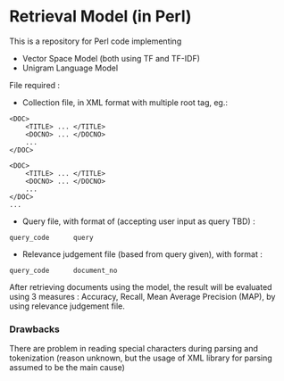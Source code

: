 # Retrieval Model (in Perl)

This is a repository for Perl code implementing
* Vector Space Model (both using TF and TF-IDF)
* Unigram Language Model

File required :
* Collection file, in XML format with multiple root tag, eg.:
```{xml}
<DOC>
    <TITLE> ... </TITLE>
    <DOCNO> ... </DOCNO>
    ...
</DOC>

<DOC>
    <TITLE> ... </TITLE>
    <DOCNO> ... </DOCNO>
    ...
</DOC>
...
```
* Query file, with format of (accepting user input as query TBD) :
```
query_code      query
```
* Relevance judgement file (based from query given), with format :
```
query_code      document_no
```

After retrieving documents using the model, the result will be evaluated using 3 measures : Accuracy, Recall, Mean Average Precision (MAP), by using relevance judgement file.

### Drawbacks
There are problem in reading special characters during parsing and tokenization (reason unknown, but the usage of XML library for parsing assumed to be the main cause)
